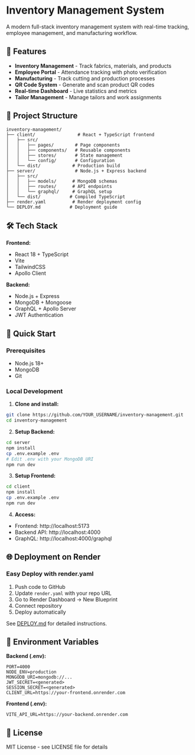 # Inventory Management System

A modern full-stack inventory management system with real-time tracking, employee management, and manufacturing workflow.

## 🚀 Features

- **Inventory Management** - Track fabrics, materials, and products
- **Employee Portal** - Attendance tracking with photo verification
- **Manufacturing** - Track cutting and production processes
- **QR Code System** - Generate and scan product QR codes
- **Real-time Dashboard** - Live statistics and metrics
- **Tailor Management** - Manage tailors and work assignments

## 📁 Project Structure

```
inventory-management/
├── client/                # React + TypeScript frontend
│   ├── src/
│   │   ├── pages/        # Page components
│   │   ├── components/   # Reusable components
│   │   ├── stores/       # State management
│   │   └── config/       # Configuration
│   └── dist/            # Production build
├── server/               # Node.js + Express backend
│   ├── src/
│   │   ├── models/      # MongoDB schemas
│   │   ├── routes/      # API endpoints
│   │   └── graphql/     # GraphQL setup
│   └── dist/           # Compiled TypeScript
├── render.yaml          # Render deployment config
└── DEPLOY.md           # Deployment guide
```

## 🛠️ Tech Stack

**Frontend:**
- React 18 + TypeScript
- Vite
- TailwindCSS
- Apollo Client

**Backend:**
- Node.js + Express
- MongoDB + Mongoose
- GraphQL + Apollo Server
- JWT Authentication

## 🚀 Quick Start

### Prerequisites
- Node.js 18+
- MongoDB
- Git

### Local Development

1. **Clone and install:**
```bash
git clone https://github.com/YOUR_USERNAME/inventory-management.git
cd inventory-management
```

2. **Setup Backend:**
```bash
cd server
npm install
cp .env.example .env
# Edit .env with your MongoDB URI
npm run dev
```

3. **Setup Frontend:**
```bash
cd client
npm install
cp .env.example .env
npm run dev
```

4. **Access:**
- Frontend: http://localhost:5173
- Backend API: http://localhost:4000
- GraphQL: http://localhost:4000/graphql

## 🌐 Deployment on Render

### Easy Deploy with render.yaml

1. Push code to GitHub
2. Update `render.yaml` with your repo URL
3. Go to Render Dashboard → New Blueprint
4. Connect repository
5. Deploy automatically

See [DEPLOY.md](./DEPLOY.md) for detailed instructions.

## 🔐 Environment Variables

**Backend (.env):**
```
PORT=4000
NODE_ENV=production
MONGODB_URI=mongodb://...
JWT_SECRET=<generated>
SESSION_SECRET=<generated>
CLIENT_URL=https://your-frontend.onrender.com
```

**Frontend (.env):**
```
VITE_API_URL=https://your-backend.onrender.com
```

## 📝 License

MIT License - see LICENSE file for details